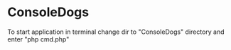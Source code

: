 # ConsoleDogs
To start application in terminal change dir to "ConsoleDogs" directory and enter "php cmd.php"
